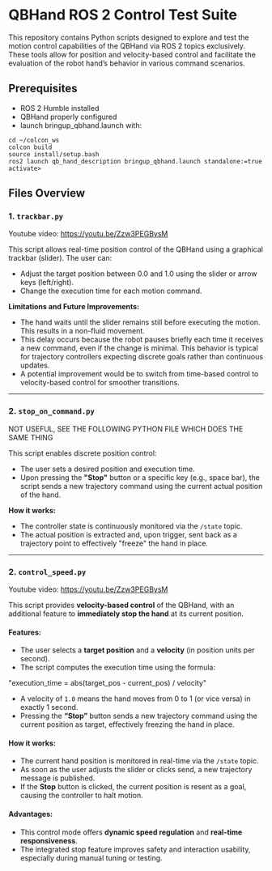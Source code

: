# QBHand ROS 2 Control Test Suite

This repository contains Python scripts designed to explore and test the motion control capabilities of the QBHand via ROS 2 topics exclusively. These tools allow for position and velocity-based control and facilitate the evaluation of the robot hand’s behavior in various command scenarios.

## Prerequisites

- ROS 2 Humble installed
- QBHand properly configured
- launch bringup_qbhand.launch with:
```
cd ~/colcon_ws
colcon build
source install/setup.bash
ros2 launch qb_hand_description bringup_qbhand.launch standalone:=true activate>
```


## Files Overview

### 1. `trackbar.py`

Youtube video: https://youtu.be/Zzw3PEGBysM

This script allows real-time position control of the QBHand using a graphical trackbar (slider). The user can:
- Adjust the target position between 0.0 and 1.0 using the slider or arrow keys (left/right).
- Change the execution time for each motion command.

**Limitations and Future Improvements:**
- The hand waits until the slider remains still before executing the motion. This results in a non-fluid movement.
- This delay occurs because the robot pauses briefly each time it receives a new command, even if the change is minimal. This behavior is typical for trajectory controllers expecting discrete goals rather than continuous updates.
- A potential improvement would be to switch from time-based control to velocity-based control for smoother transitions.

---

### 2. `stop_on_command.py`

NOT USEFUL, SEE THE FOLLOWING PYTHON FILE WHICH DOES THE SAME THING

This script enables discrete position control:
- The user sets a desired position and execution time.
- Upon pressing the **"Stop"** button or a specific key (e.g., space bar), the script sends a new trajectory command using the current actual position of the hand.

**How it works:**
- The controller state is continuously monitored via the `/state` topic.
- The actual position is extracted and, upon trigger, sent back as a trajectory point to effectively "freeze" the hand in place.

---

### 2. `control_speed.py`

Youtube video: https://youtu.be/Zzw3PEGBysM

This script provides **velocity-based control** of the QBHand, with an additional feature to **immediately stop the hand** at its current position.

#### Features:
- The user selects a **target position** and a **velocity** (in position units per second).
- The script computes the execution time using the formula:

"execution_time = abs(target_pos - current_pos) / velocity"

- A velocity of `1.0` means the hand moves from 0 to 1 (or vice versa) in exactly 1 second.
- Pressing the **“Stop”** button sends a new trajectory command using the current position as target, effectively freezing the hand in place.

#### How it works:
- The current hand position is monitored in real-time via the `/state` topic.
- As soon as the user adjusts the slider or clicks send, a new trajectory message is published.
- If the **Stop** button is clicked, the current position is resent as a goal, causing the controller to halt motion.

#### Advantages:
- This control mode offers **dynamic speed regulation** and **real-time responsiveness**.
- The integrated stop feature improves safety and interaction usability, especially during manual tuning or testing.
